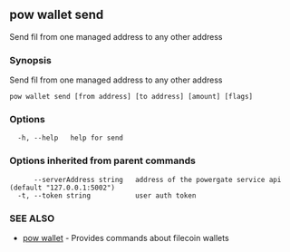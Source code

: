 ## pow wallet send

Send fil from one managed address to any other address

### Synopsis

Send fil from one managed address to any other address

```
pow wallet send [from address] [to address] [amount] [flags]
```

### Options

```
  -h, --help   help for send
```

### Options inherited from parent commands

```
      --serverAddress string   address of the powergate service api (default "127.0.0.1:5002")
  -t, --token string           user auth token
```

### SEE ALSO

-   [pow wallet](pow_wallet.md) - Provides commands about filecoin wallets
